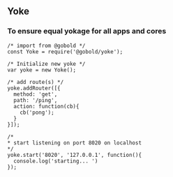 ## Yoke
### To ensure equal yokage for all apps and cores
```
/* import from @gobold */
const Yoke = require('@gobold/yoke');

/* Initialize new yoke */
var yoke = new Yoke();

/* add route(s) */
yoke.addRouter([{
  method: 'get',
  path: '/ping',
  action: function(cb){
    cb('pong');
  }
}]);

/*
* start listening on port 8020 on localhost
*/
yoke.start('8020', '127.0.0.1', function(){
  console.log('starting... ')
});
```